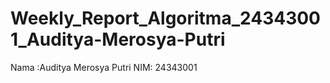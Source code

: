 # Weekly_Report_Algoritma_24343001_Auditya-Merosya-Putri

Nama :Auditya Merosya Putri
NIM: 24343001
